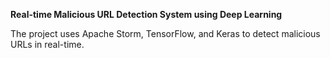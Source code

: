 **Real-time Malicious URL Detection System using Deep Learning**

The project uses Apache Storm, TensorFlow, and Keras to detect malicious URLs in real-time.



